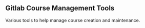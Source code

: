 Gitlab Course Management Tools
------------------------------

Various tools to help manage course creation and maintenance.